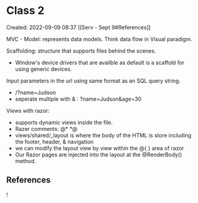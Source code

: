# Class 2
Created: 2022-09-09 08:37
[[Serv - Sept 9#References]]

MVC
	- Model: represents data models. Think data flow in Visual paradigm. 

Scaffolding: structure that supports files behind the scenes. 
- Window's device drivers that are availble as default is a scaffold for using generic devices.

Input parameters in the url using same format as an SQL query string.
- /?name=Judson
- seperate multiple with & : ?name=Judson&age=30

Views with razor:
- supports dynamic views inside the file. 
- Razer comments:  @* *@
- views/shared/\_layout  is where the body of the HTML is store including the footer, header, & navigation
- we can modify the layout view by view within the @{ } area of razor
- Our Razor pages are injected into the layout at the @RenderBody() method. 




## References
!